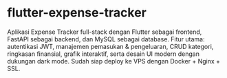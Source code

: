 # flutter-expense-tracker
Aplikasi Expense Tracker full-stack dengan Flutter sebagai frontend, FastAPI sebagai backend, dan MySQL sebagai database. Fitur utama: autentikasi JWT, manajemen pemasukan &amp; pengeluaran, CRUD kategori, ringkasan finansial, grafik interaktif, serta desain UI modern dengan dukungan dark mode. Sudah siap deploy ke VPS dengan Docker + Nginx + SSL.
